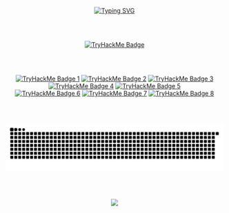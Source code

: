 <link rel="stylesheet" as="style" crossorigin href="https://cdn.jsdelivr.net/gh/orioncactus/pretendard@v1.3.6/dist/web/static/pretendard.css" />

<p align="center">
  <!-- <a href="https://git.io/typing-svg"><img src="https://readme-typing-svg.demolab.com?font=Monteserrat&weight=500&size=30&duration=4000&pause=1000&color=F7F7F7&center=true&vCenter=true&width=435&lines=Cybersecurity+Enthusiast;AppSec+Enthusiast;Pentesting+Enthusiast" alt="Typing SVG" /></a>
</p> -->
<a href="https://git.io/typing-svg"><img src="https://readme-typing-svg.demolab.com?font=Monteserrat&weight=500&size=50&duration=3000&pause=1000&color=F7F7F7&center=true&vCenter=true&width=435&lines=Malware+Analysis;Reverse+Eng;Pentesting" alt="Typing SVG" /></a>

<p align="center">
  <!-- <img src="https://media.giphy.com/media/l4EpkVLqUj8BI7OV2/giphy.gif" alt="animated" /> -->
  <!-- <img src="https://media0.giphy.com/media/v1.Y2lkPTc5MGI3NjExZHNjcXB4bGJ4eDBsY2J1dHQ0MnBxemFsNnVrdG01anljOXA5d21wbCZlcD12MV9pbnRlcm5hbF9naWZfYnlfaWQmY3Q9Zw/KmHueA88mFABT9GkkR/giphy.webp"/> -->
  

<!-- Social icons section -->
<!--
<p align="center">
  <a href="https://www.linkedin.com/in/danielvilaca/"><img width="50px" alt="Linkedin" title="Linkedin" src="https://www.svgrepo.com/show/448234/linkedin.svg" hspace="20"/></a>
  <a href="https://tryhackme.com/p/0xKa0s"><img width="60px" alt="TryHackMe" title="TryHackMe" src="https://assets.tryhackme.com/img/THMlogo.png" hspace="20"/></a>
  <a href="https://www.credly.com/users/danielvilaca" alt="Creedly" title="Creedly"><img width="40px" src="https://www.svgrepo.com/show/331358/credly.svg" hspace="20"/></a>
</p>
-->
<br><br>


<p align="center">
  <a href="https://tryhackme.com/p/0xKa0s">
    <img src="https://tryhackme-badges.s3.amazonaws.com/0xKa0s.png" alt="TryHackMe Badge"/>
  </a>
</p>



<!--
<p align="center">
  <a href="https://tryhackme.com/p/0xStr1k3r">
    <img src="Images/0xStr1k3r.png" alt="TryHackMe Badge"/>
  </a>
</p>
-->


<br><br>


<div align="center">
  <a target="_blank" href="https://tryhackme.com/0xKa0s/badges/ruby-league"><img title="1st Ruby-League"alt="TryHackMe Badge 1"src="https://tryhackme.com/img/badges/league-ruby.svg"width="100"></a>
  <a target="_blank" href="https://tryhackme.com/0xKa0s/badges/mr-robot"><img title="Mr. Robot"alt="TryHackMe Badge 2"src="https://tryhackme.com/img/badges/mrrobot.svg"width="100"></a>
  <a target="_blank" href="https://tryhackme.com/0xKa0s/badges/30-day-streak"><img title="30 Day Streak"alt="TryHackMe Badge 3"src="https://tryhackme.com/img/badges/streak30.svg"width="100"></a>
  <a target="_blank" href="https://tryhackme.com/0xKa0s/badges/linux-privesc"><img title="Linux PrivEsc"alt="TryHackMe Badge 4"src="https://tryhackme.com/img/badges/linuxprivesc.svg"width="100"></a>
  <a target="_blank" href="https://tryhackme.com/0xKa0s/badges/sql-slayer"><img title="SQL Slayer"alt="TryHackMe Badge 5"src="https://tryhackme.com/img/badges/injection.svg"width="100"></a>
<div align="center">
  <a target="_blank" href="https://tryhackme.com/0xKa0s/badges/network-fundamentals"><img title="Network Nerd"alt="TryHackMe Badge 6"src="https://tryhackme.com/img/badges/networkfundamentals.svg"width="100"></a>
  <a target="_blank" href="https://tryhackme.com/0xKa0s/badges/hash-cracker"><img title="Hash Cracker"alt="TryHackMe Badge 7"src="https://tryhackme.com/img/badges/hashcracker.svg"width="100"></a>
  <a target="_blank" href="https://tryhackme.com/0xKa0s/badges/just-have-to-deal-with-it"><img title="Managing Incidents"alt="TryHackMe Badge 8"src="https://tryhackme.com/img/badges/managingincidents.svg"width="100"></a>
  
  
  
  
  
  


<br><br>



<p align="center">
  <img alt="snake eating my contributions" src="https://raw.githubusercontent.com/danielvilaca/danielvilaca/output/github-contribution-grid-snake-dark.svg?palette=github-dark" />
</p>

<br><br>

<p align="center">
  <a href="https://github.com/danielvilaca">
    <img src="https://komarev.com/ghpvc/?username=danielvilaca&color=red&style=flat" />
  </a>
</p>
